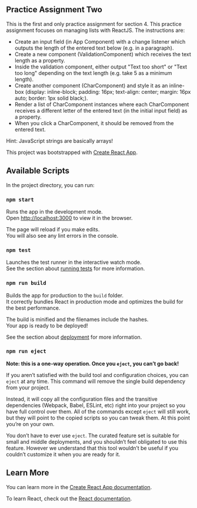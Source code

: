 ## Practice Assignment Two

This is the first and only practice assignment for section 4. This practice assignment focuses on 
managing lists with ReactJS. The instructions are:

* Create an input field (in App Component) with a change listener which outputs the length of the entered text below (e.g. in a paragraph).
* Create a new component (ValidationComponent) which receives the text length as a property.
* Inside the validation component, either output "Text too short" or "Text too long" depending on the text length (e.g. take 5 as a minimum length).
* Create another component (CharComponent) and style it as an inline-box (display: inline-block; padding: 16px; text-align: center; margin: 16px auto; border: 1px solid black;).
* Render a list of CharComponent instances where each CharComponent receives a different letter of the entered text (in the initial input field) as a property. 
* When you click a CharComponent, it should be removed from the entered text.

Hint: JavaScript strings are basically arrays!


This project was bootstrapped with [Create React App](https://github.com/facebook/create-react-app).

## Available Scripts

In the project directory, you can run:

### `npm start`

Runs the app in the development mode.<br>
Open [http://localhost:3000](http://localhost:3000) to view it in the browser.

The page will reload if you make edits.<br>
You will also see any lint errors in the console.

### `npm test`

Launches the test runner in the interactive watch mode.<br>
See the section about [running tests](https://facebook.github.io/create-react-app/docs/running-tests) for more information.

### `npm run build`

Builds the app for production to the `build` folder.<br>
It correctly bundles React in production mode and optimizes the build for the best performance.

The build is minified and the filenames include the hashes.<br>
Your app is ready to be deployed!

See the section about [deployment](https://facebook.github.io/create-react-app/docs/deployment) for more information.

### `npm run eject`

**Note: this is a one-way operation. Once you `eject`, you can’t go back!**

If you aren’t satisfied with the build tool and configuration choices, you can `eject` at any time. This command will remove the single build dependency from your project.

Instead, it will copy all the configuration files and the transitive dependencies (Webpack, Babel, ESLint, etc) right into your project so you have full control over them. All of the commands except `eject` will still work, but they will point to the copied scripts so you can tweak them. At this point you’re on your own.

You don’t have to ever use `eject`. The curated feature set is suitable for small and middle deployments, and you shouldn’t feel obligated to use this feature. However we understand that this tool wouldn’t be useful if you couldn’t customize it when you are ready for it.

## Learn More

You can learn more in the [Create React App documentation](https://facebook.github.io/create-react-app/docs/getting-started).

To learn React, check out the [React documentation](https://reactjs.org/).
